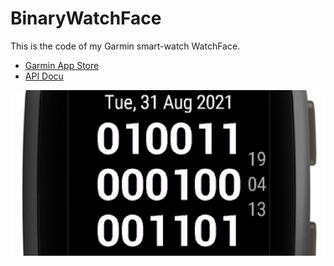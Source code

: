 # BinaryWatchFace

This is the code of my Garmin smart-watch WatchFace.

- [Garmin App Store](https://apps.garmin.com/en-US/apps/0fe20964-d4ff-4eee-ba8a-ef26ac8e5e84)
- [API Docu](https://developer.garmin.com/connect-iq/api-docs/)

![Demo Image](images/binary-watchface_small.jpg)
